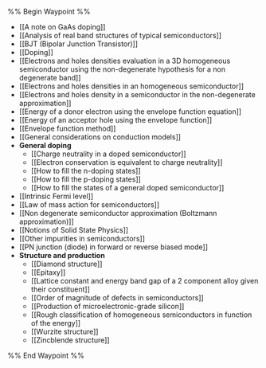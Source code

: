 %% Begin Waypoint %%
- [[A note on GaAs doping]]
- [[Analysis of real band structures of typical semiconductors]]
- [[BJT (Bipolar Junction Transistor)]]
- [[Doping]]
- [[Electrons and holes densities evaluation in a 3D homogeneous semiconductor using the non-degenerate hypothesis for a non degenerate band]]
- [[Electrons and holes densities in an homogeneous semiconductor]]
- [[Electrons and holes density in a semiconductor in the non-degenerate approximation]]
- [[Energy of a donor electron using the envelope function equation]]
- [[Energy of an acceptor hole using the envelope function]]
- [[Envelope function method]]
- [[General considerations on conduction models]]
- **General doping**
	- [[Charge neutrality in a doped semiconductor]]
	- [[Electron conservation is equivalent to charge neutrality]]
	- [[How to fill the n-doping states]]
	- [[How to fill the p-doping states]]
	- [[How to fill the states of a general doped semiconductor]]
- [[Intrinsic Fermi level]]
- [[Law of mass action for semiconductors]]
- [[Non degenerate semiconductor approximation (Boltzmann approximation)]]
- [[Notions of Solid State Physics]]
- [[Other impurities in semiconductors]]
- [[PN junction (diode) in forward or reverse biased mode]]
- **Structure and production**
	- [[Diamond structure]]
	- [[Epitaxy]]
	- [[Lattice constant and energy band gap of a 2 component alloy given their constituent]]
	- [[Order of magnitude of defects in semiconductors]]
	- [[Production of microelectronic-grade silicon]]
	- [[Rough classification of homogeneous semiconductors in function of the energy]]
	- [[Wurzite structure]]
	- [[Zincblende structure]]

%% End Waypoint %%